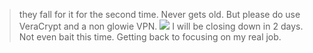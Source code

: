 >they fall for it for the second time.
Never gets old.
But please do use VeraCrypt and a non glowie VPN.
 ![](https://files.catbox.moe/657ad8.png)
I will be closing down in 2 days. Not even bait this time.
Getting back to focusing on my real job.